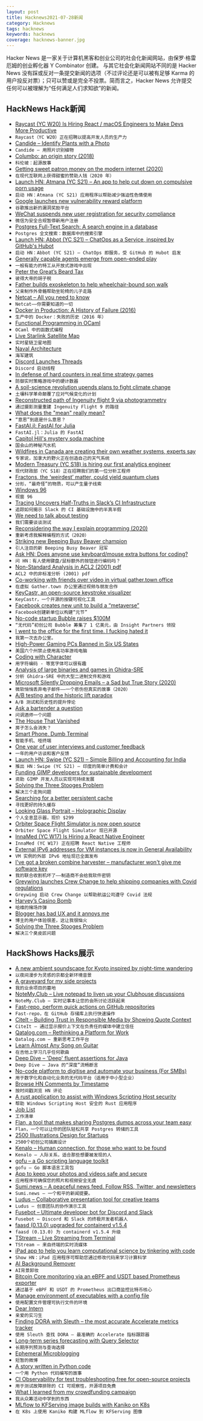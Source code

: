 ```yaml
---
layout: post
title: Hacknews2021-07-28新闻
category: Hacknews
tags: hacknews
keywords: hacknews
coverage: hacknews-banner.jpg
---
```


Hacker News 是一家关于计算机黑客和创业公司的社会化新闻网站，由保罗·格雷厄姆的创业孵化器 Y Combinator 创建。
与其它社会化新闻网站不同的是 Hacker News 没有踩或反对一条提交新闻的选项（不过评论还是可以被有足够 Karma 的用户投反对票）；只可以赞或是完全不投票。简而言之，Hacker News 允许提交任何可以被理解为“任何满足人们求知欲”的新闻。

## HackNews Hack新闻


- [Raycast (YC W20) Is Hiring React / macOS Engineers to Make Devs More Productive](https://raycast.com/jobs)
- `Raycast（YC W20）正在招聘以提高开发人员的生产力`
- [Candide – Identify Plants with a Photo](https://candidegardening.com/GB/identify-plants)
- `Candide – 用照片识别植物`
- [Columbo: an origin story (2018)](https://columbophile.com/2018/02/17/columbo-an-origin-story/)
- `科伦坡：起源故事`
- [Getting sweet patron money on the modern internet (2020)](https://jeff-vogel.blogspot.com/2020/02/getting-sweet-patron-money-on-modern.html)
- `在现代互联网上获得甜蜜的赞助人钱（2020 年）`
- [Launch HN: Atmana (YC S21) – An app to help cut down on compulsive porn usage](item?id=27971757)
- `启动 HN：Atmana (YC S21) 应用程序以帮助减少强迫性色情使用`
- [Google launches new vulnerability reward platform](https://security.googleblog.com/2021/07/a-new-chapter-for-googles-vulnerability.html)
- `谷歌推出新的漏洞奖励平台`
- [WeChat suspends new user registration for security compliance](https://www.reuters.com/technology/tencents-wechat-suspends-new-user-registration-cites-technical-upgrade-2021-07-27/)
- `微信为安全合规暂停新用户注册`
- [Postgres Full-Text Search: A search engine in a database](https://blog.crunchydata.com/blog/postgres-full-text-search-a-search-engine-in-a-database)
- `Postgres 全文搜索：数据库中的搜索引擎`
- [Launch HN: Abbot (YC S21) – ChatOps as a Service, inspired by GitHub's Hubot](item?id=27974077)
- `启动 HN：Abbot (YC S21) – ChatOps 即服务，受 GitHub 的 Hubot 启发`
- [Generally capable agents emerge from open-ended play](https://deepmind.com/blog/article/generally-capable-agents-emerge-from-open-ended-play)
- `一般有能力的特工从开放式游戏中出现`
- [Peter the Great’s Beard Tax](https://daily.jstor.org/peter-the-greats-beard-tax/)
- `彼得大帝的胡子税`
- [Father builds exoskeleton to help wheelchair-bound son walk](https://www.reuters.com/lifestyle/father-builds-exoskeleton-help-wheelchair-bound-son-walk-2021-07-26/)
- `父亲制作外骨骼帮助坐轮椅的儿子走路`
- [Netcat – All you need to know](https://blog.ikuamike.io/posts/2021/netcat/)
- `Netcat——你需要知道的一切`
- [Docker in Production: A History of Failure (2016)](https://thehftguy.com/2016/11/01/docker-in-production-an-history-of-failure/)
- `生产中的 Docker：失败的历史（2016 年）`
- [Functional Programming in OCaml](https://www.cs.cornell.edu/courses/cs3110/2021sp/textbook/intro/intro.html)
- `OCaml 中的函数式编程`
- [Live Starlink Satellite Map](http://satellitemap.space/)
- `实时星链卫星地图`
- [Naval Architecture](https://ciechanow.ski/naval-architecture/)
- `海军建筑`
- [Discord Launches Threads](https://blog.discord.com/connect-the-conversation-with-threads-on-discord-3f5fa8b0f6b)
- `Discord 启动线程`
- [In defense of hard counters in real time strategy games](https://waywardstrategy.com/2021/07/27/hard-counters/)
- `防御实时策略游戏中的硬计数器`
- [A soil-science revolution upends plans to fight climate change](https://www.quantamagazine.org/a-soil-science-revolution-upends-plans-to-fight-climate-change-20210727/)
- `土壤科学革命颠覆了应对气候变化的计划`
- [Reconstructed path of Ingenuity flight 9 via photogrammetry](https://twitter.com/stim3on/status/1419414622973616129)
- `通过摄影测量重建 Ingenuity Flight 9 的路径`
- [What does the "mean" really mean?](https://arxiv.org/abs/2003.01973)
- `“意思”到底是什么意思？`
- [FastAI.jl: FastAI for Julia](https://forums.fast.ai/t/ann-announcing-fastai-jl-fastai-for-julia/90228)
- `FastAI.jl：Julia 的 FastAI`
- [Capitol Hill's mystery soda machine](https://en.wikipedia.org/wiki/Capitol_Hill%27s_mystery_soda_machine)
- `国会山的神秘汽水机`
- [Wildfires in Canada are creating their own weather systems, experts say](https://www.cbc.ca/news/canada/british-columbia/western-canada-wildfires-creating-own-weather-experts-firestorm-1.6118889)
- `专家说，加拿大的野火正在创造自己的天气系统`
- [Modern Treasury (YC S18) is hiring our first analytics engineer](https://jobs.ashbyhq.com/moderntreasury/640c2aca-5a23-4762-b022-27039bd049cf)
- `现代财政部（YC S18）正在招聘我们的第一位分析工程师`
- [Fractons, the ‘weirdest’ matter, could yield quantum clues](https://www.quantamagazine.org/fractons-the-weirdest-matter-could-yield-quantum-clues-20210726/)
- `分形，“最奇怪”的物质，可以产生量子线索`
- [Windows 96](https://windows96.net)
- `视窗 96`
- [Tracing Uncovers Half-Truths in Slack’s CI Infrastructure](https://frankc.net/tracing-in-ci)
- `追踪如何揭示 Slack 的 CI 基础设施中的半真半假`
- [We need to talk about testing](https://dannorth.net/2021/07/26/we-need-to-talk-about-testing/)
- `我们需要谈谈测试`
- [Reconsidering the way I explain programming (2020)](https://blog.frantic.im/all/explain-programming/)
- `重新考虑我解释编程的方式（2020）`
- [Striking new Beeping Busy Beaver champion](https://www.scottaaronson.com/blog/?p=5661)
- `引人注目的新 Beeping Busy Beaver 冠军`
- [Ask HN: Does anyone use keyboard/mouse extra buttons for coding?](item?id=27958431)
- `问 HN：有人使用键盘/鼠标额外的按钮进行编码吗？`
- [Non-Standard Analysis in ACL2 (2001) pdf](https://www.cs.uwyo.edu/~ruben/static/pdf/nsa.pdf)
- `ACL2 中的非标准分析 (2001) pdf`
- [Co-working with friends over video in virtual gather.town office](https://guzey.com/co-working/)
- `在虚拟 Gather.town 办公室通过视频与朋友合作`
- [KeyCastr, an open-source keystroke visualizer](https://github.com/keycastr/keycastr)
- `KeyCastr，一个开源的按键可视化工具`
- [Facebook creates new unit to build a “metaverse”](https://www.axios.com/facebook-metaverse-product-unit-88523382-7c54-4a2c-8bcd-061ac2266887.html)
- `Facebook创建新单位以构建“元节”`
- [No-code startup Bubble raises $100M](https://www.reuters.com/technology/no-code-startup-bubble-raises-100-mln-in-round-led-by-insight-partners-2021-07-27/)
- `“无代码”初创公司 Bubble 筹集了 1 亿美元，由 Insight Partners 领投`
- [I went to the office for the first time. I fucking hated it](https://www.reddit.com/r/cscareerquestions/comments/oosru6/i_went_to_the_office_for_the_first_time_i_fucking/)
- `我第一次去办公室。`
- [High-Power Gaming PCs Banned in Six US States](https://nichegamer.com/2021/07/27/high-end-gaming-pcs-banned-in-six-us-states-after-california-energy-bill-limits-sales-on-high-performance-pcs/)
- `美国六个州禁止使用高功率游戏电脑`
- [Coding with Character](https://realdougwilson.com/writing/coding-with-character)
- `用字符编码 - 等宽字体可以很有趣`
- [Analysis of large binaries and games in Ghidra-SRE](https://kiwidog.me/2021/07/analysis-of-large-binaries-and-games-in-ghidra-sre/)
- `分析 Ghidra-SRE 中的大型二进制文件和游戏`
- [Microsoft Silently Dropping Emails – a Sad but True Story (2020)](https://www.nerd-quickies.net/2020/10/20/microsoft-silently-dropping-emails-a-sad-but-true-story/)
- `微软悄悄丢弃电子邮件——一个悲伤但真实的故事（2020）`
- [A/B testing and the historic lift paradox](https://bytepawn.com/ab-testing-and-the-historic-lift-paradox.html)
- `A/B 测试和历史性的提升悖论`
- [Ask a bartender a question](https://www.datasecretslox.com/index.php/topic,4086.msg135692.html)
- `问调酒师一个问题`
- [The House That Vanished](https://www.bbc.co.uk/programmes/articles/1zlpQCXsH01jKYjzCzTYF33/how-can-a-house-just-disappear)
- `房子怎么会消失？`
- [Smart Phone, Dumb Terminal](https://www.charlieharrington.com/smart-phone-dumb-terminal/)
- `智能手机、哑终端`
- [One year of user interviews and customer feedback](https://cushychicken.github.io/report-card-writer-one-year-of-user-interviews-and-customer-feedback/)
- `一年的用户访谈和客户反馈`
- [Launch HN: Swipe (YC S21) – Simple Billing and Accounting for India](item?id=27981659)
- `推出 HN：Swipe (YC S21) – 印度的简单计费和会计`
- [Funding GIMP developers for sustainable development](https://www.gimp.org/news/2021/07/27/support-gimp-developers-sustainable-development/)
- `资助 GIMP 开发人员以实现可持续发展`
- [Solving the Three Stooges Problem](https://old.reddit.com/r/RedditEng/comments/obqtfm/solving_the_three_stooges_problem/)
- `解决三个走狗问题`
- [Searching for a better persistent cache](https://actualbudget.com/blog/new-caching)
- `寻找更好的持久缓存`
- [Looking Glass Portrait – Holographic Display](https://lookingglassfactory.com/portrait)
- `个人全息显示器，现价 $299`
- [Orbiter Space Flight Simulator is now open source](https://www.orbiter-forum.com/threads/orbiter-is-now-open-source.40023/)
- `Orbiter Space Flight Simulator 现已开源`
- [InnaMed (YC W17) Is Hiring a React Native Engineer](https://www.ycombinator.com/companies/innamed/jobs/xsAj0UY-react-native-android-developer)
- `InnaMed (YC W17) 正在招聘 React Native 工程师`
- [External IPv6 addresses for VM instances is now in General Availability](https://cloud.google.com/vpc/docs/release-notes#July_20_2021)
- `VM 实例的外部 IPv6 地址现已全面发布`
- [I've got a broken combine harvester – manufacturer won't give me software key](https://www.theregister.com/2021/07/27/right_to_repair_activists_welcome_policy_wins/)
- `我的联合收割机坏了——制造商不会给我软件密钥`
- [Greywing launches Crew Change to help shipping companies with Covid regulations](https://techcrunch.com/2021/07/27/greywing-launches-crew-change-to-help-shipping-companies-navigate-covid-19-regulations/)
- `Greywing 启动 Crew Change 以帮助航运公司遵守 Covid 法规`
- [Harvey’s Casino Bomb](https://www.fbi.gov/history/artifact-of-the-month/april-2019-harveys-casino-bomb)
- `哈维的赌场炸弹`
- [Blogger has bad UX and it annoys me](https://oldschool-mtg.blogspot.com/2021/07/blogger-has-bad-ux-and-it-annoys-me.html)
- `博主的用户体验很差，这让我很恼火`
- [Solving the Three Stooges Problem](https://reddit.com/r/RedditEng/comments/obqtfm/solving_the_three_stooges_problem/)
- `解决三个臭皮匠问题`


## HackShows Hacks展示

- [ A new ambient soundscape for Kyoto inspired by night-time wandering](https://wanderthenight.com/#kyoto)
- `以夜间漫步为灵感的京都全新环境音景`
- [ A graveyard for my side projects](https://hackyexperiments.vercel.app/)
- `我的业余项目的墓地`
- [ NoteMy.Club – Live notepad to liven up your Clubhouse discussions](https://www.notemy.club)
- `NoteMy.Club – 实时记事本让您的会所讨论活跃起来`
- [ Fast-repo, perform quick actions on GitHub repositories](https://github.com/luctst/fast-repo)
- `Fast-repo，在 GitHub 存储库上执行快速操作`
- [ CiteIt – Building Trust in Responsible Media by Showing Quote Context](https://www.citeit.net)
- `CiteIt – 通过显示报价上下文在负责任的媒体中建立信任`
- [ Qatalog.com – Rethinking a Platform for Work](https://qatalog.com/)
- `Qatalog.com – 重新思考工作平台`
- [ Learn Almost Any Song on Guitar](http://frettr.io)
- `在吉他上学习几乎任何歌曲`
- [ Deep Dive – 'Deep' fluent assertions for Java](https://github.com/jdlib/deepdive)
- `Deep Dive – Java 的“深度”流畅断言`
- [ No-code platform to digitise and automate your business (For SMBs)](https://www.getforma.co)
- `用于数字化和自动化业务的无代码平台（适用于中小型企业）`
- [ Browse HN Comments by Timestamp](https://github.com/fctorial/hn_sort_comments)
- `按时间戳浏览 HN 评论`
- [ A rust application to assist with Windows Scripting Host security](https://github.com/technion/open_safety)
- `帮助 Windows Scripting Host 安全的 Rust 应用程序`
- [ Job List](https://github.com/joblistcity/companies)
- `工作清单`
- [ Flan, a tool that makes sharing Postgres dumps across your team easy](https://github.com/sdelements/flan)
- `Flan，一个可以让你的团队轻松共享 Postgres 转储的工具`
- [ 2500 Illustrations Design for Startups](https://www.uihut.com/illustration/illustration)
- `2500个初创公司插画设计`
- [ Kenalo – Human connection, for those who want to be found](https://kenalo.com/)
- `Kenalo – 人际关系，适合那些想要被发现的人`
- [ gofu – a Go scripting language toolkit](https://github.com/codr7/gofu)
- `gofu – Go 脚本语言工具包`
- [ App to keep your photos and videos safe and secure](https://sixbytes.io/safetyphoto/index.html)
- `应用程序可确保您的照片和视频安全无虞`
- [ Sumi.news – A peaceful news feed. Follow RSS, Twitter, and newsletters](https://sumi.news)
- `Sumi.news – 一个和平的新闻提要。`
- [ Ludus – Collaborative presentation tool for creative teams](https://ludus.one)
- `Ludus – 创意团队的协作演示工具`
- [ Fusebot – Ultimate developer bot for Discord and Slack](https://github.com/fusebit/fusebot/)
- `Fusebot – Discord 和 Slack 的终极开发者机器人`
- [ faasd (0.13.0) upgraded for containerd v1.5.4](https://github.com/openfaas/faasd/releases/tag/0.13.0)
- `faasd (0.13.0) 为 containerd v1.5.4 升级`
- [ TStream – Live Streaming from Terminal](https://github.com/qnkhuat/tstream)
- `TStream – 来自终端的实时流媒体`
- [ iPad app to help you learn computational science by tinkering with code](https://tinkerstellar.com)
- `Show HN：iPad 应用程序可帮助您通过修改代码来学习计算科学`
- [ AI Background Remover](https://www.photoroom.com/background-remover/)
- `AI背景卸妆`
- [ Bitcoin Core monitoring via an eBPF and USDT based Prometheus exporter](https://bitcoind.observer/d/IAeYpfWnz/home?orgId=1&refresh=30s&sr=hn)
- `通过基于 eBPF 和 USDT 的 Prometheus 出口商监控比特币核心`
- [ Manage environment of executables with a config file](https://github.com/blurgyy/bagex)
- `使用配置文件管理可执行文件的环境`
- [ Dear Intern](https://dearintern.net)
- `亲爱的实习生`
- [ Finding DORA with Sleuth – the most accurate Accelerate metrics tracker](https://www.sleuth.io)
- `使用 Sleuth 查找 DORA – 最准确的 Accelerate 指标跟踪器`
- [ Long-term series forecasting with Query Selector](https://github.com/moraieu/query-selector)
- `长期序列预测与查询选择`
- [ Ephemeral Microblogging](https://fadd.io)
- `短暂的微博`
- [ A story written in Python code](https://www.amazon.com/Day-Code-Python-Illustrated-Beginners/dp/1735907944)
- `一个用 Python 代码编写的故事`
- [ CI Observability for test troubleshooting,free for open-source projects](https://foresight.thundra.live/testruns)
- `用于测试故障排除的 CI 可观察性，开源项目免费`
- [ What I learned from my crowdfunding campaign](https://open.spotify.com/episode/37FPgtHRCNaKnoJjc6ex6s?si=5d13d75c317f4f70)
- `我从众筹活动中学到的东西`
- [ MLflow to KFServing image builds with Kaniko on K8s](https://chassis.ml/)
- `在 K8s 上使用 Kaniko 构建 MLflow 到 KFServing 图像`


